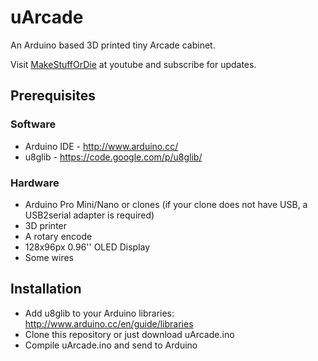 # uArcade
An Arduino based 3D printed tiny Arcade cabinet.

Visit [MakeStuffOrDie](http://www.youtube.com/user/microstrat) at youtube and subscribe for updates.

## Prerequisites
### Software
* Arduino IDE - http://www.arduino.cc/
* u8glib - https://code.google.com/p/u8glib/
### Hardware
* Arduino Pro Mini/Nano or clones (if your clone does not have USB, a USB2serial adapter is required)
* 3D printer
* A rotary encode
* 128x96px 0.96'' OLED Display
* Some wires

## Installation
* Add u8glib to your Arduino libraries: http://www.arduino.cc/en/guide/libraries
* Clone this repository or just download uArcade.ino
* Compile uArcade.ino and send to Arduino

